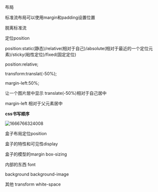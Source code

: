 布局

标准流布局可以使用margin和padding设置位置

脱离标准流

定位position

position:static(静态)/relative(相对于自己)/absolute(相对于最近的一个定位元素)/sticky(粘性定位)/fixed(固定定位)

position:relative;

transform:translat(-50%);

margin-left:50%;

让一个图片居中显示 translate(-50%)相对于自己居中

margin-left 相对于父元素居中

**css书写顺序**

![1666766324008](C:\Users\dyqiang\AppData\Roaming\Typora\typora-user-images\1666766324008.png)

盒子布局定位position

盒子的特性和可见性display

盒子的模型的margin box-sizing

内部的东西 font 

background background-image

其他 transform white-space